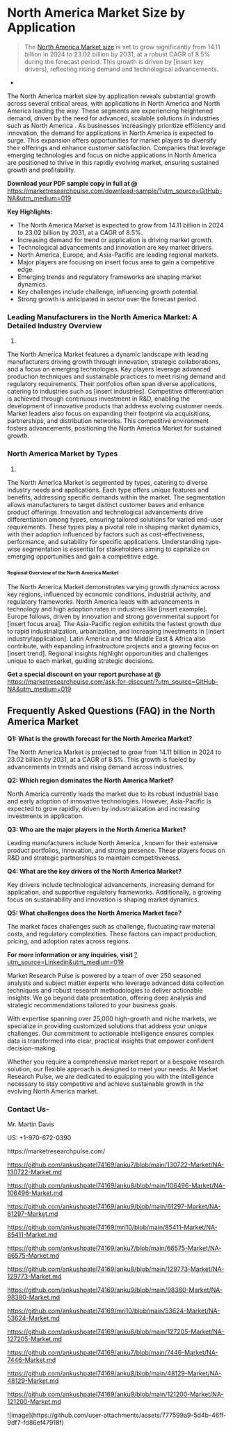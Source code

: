 <h1>North America  Market&nbsp;Size by Application</h1><blockquote><p>The <a href="https://marketresearchpulse.com/download-sample/?utm_source=GitHub-NA&amp;utm_medium=019">North America  Market size</a> is set to grow significantly from 14.11 billion in 2024 to 23.02 billion by 2031, at a robust CAGR of 8.5% during the forecast period. This growth is driven by [insert key drivers], reflecting rising demand and technological advancements.</p></blockquote><ul><li></li></ul><p>The North America  market size by application reveals substantial growth across several critical areas, with applications in North America  and North America  leading the way. These segments are experiencing heightened demand, driven by the need for advanced, scalable solutions in industries such as North America . As businesses increasingly prioritize efficiency and innovation, the demand for applications in North America  is expected to surge. This expansion offers opportunities for market players to diversify their offerings and enhance customer satisfaction. Companies that leverage emerging technologies and focus on niche applications in North America  are positioned to thrive in this rapidly evolving market, ensuring sustained growth and profitability.</p><p><strong>Download your PDF sample copy in full at @ </strong><a href="https://marketresearchpulse.com/download-sample/?utm_source=GitHub-NA&amp;utm_medium=019">https://marketresearchpulse.com/download-sample/?utm_source=GitHub-NA&amp;utm_medium=019</a></p><p><strong>Key Highlights: </strong></p><ul><li>The North America  Market is expected to grow from 14.11 billion in 2024 to 23.02 billion by 2031, at a CAGR of 8.5%.</li><li>Increasing demand for trend or application is driving market growth.</li><li>Technological advancements and innovation are key market drivers.</li><li>North America, Europe, and Asia-Pacific are leading regional markets.</li><li>Major players are focusing on insert focus area to gain a competitive edge.</li><li>Emerging trends and regulatory frameworks are shaping market dynamics.</li><li>Key challenges include challenge, influencing growth potential.</li><li>Strong growth is anticipated in sector over the forecast period.</li></ul><h3>Leading Manufacturers in the North America  Market: A Detailed Industry Overview</h3><ol><li></li></ol><div class="flex max-w-full flex-col flex-grow"><div class="min-h-8 text-message flex w-full flex-col items-end gap-2 whitespace-normal break-words [.text-message+&amp;]:mt-5" dir="auto" data-message-author-role="assistant" data-message-id="fd8432e4-4910-450d-b182-61b7bfb0a01f" data-message-model-slug="gpt-4o"><div class="flex w-full flex-col gap-1 empty:hidden first:pt-[3px]"><div class="markdown prose w-full break-words dark:prose-invert light"><p>The North America  Market features a dynamic landscape with leading manufacturers driving growth through innovation, strategic collaborations, and a focus on emerging technologies. Key players leverage advanced production techniques and sustainable practices to meet rising demand and regulatory requirements. Their portfolios often span diverse applications, catering to industries such as [insert industries]. Competitive differentiation is achieved through continuous investment in R&amp;D, enabling the development of innovative products that address evolving customer needs. Market leaders also focus on expanding their footprint via acquisitions, partnerships, and distribution networks. This competitive environment fosters advancements, positioning the North America  Market for sustained growth.</p></div></div></div></div><h3>North America  Market by Types</h3><ol><li></li></ol><div class="flex max-w-full flex-col flex-grow"><div class="min-h-8 text-message flex w-full flex-col items-end gap-2 whitespace-normal break-words [.text-message+&amp;]:mt-5" dir="auto" data-message-author-role="assistant" data-message-id="084470be-0bb7-4664-bddf-5156b4f41249" data-message-model-slug="gpt-4o-mini"><div class="flex w-full flex-col gap-1 empty:hidden first:pt-[3px]"><div class="markdown prose w-full break-words dark:prose-invert light"><p>The North America  Market is segmented by types, catering to diverse industry needs and applications. Each type offers unique features and benefits, addressing specific demands within the market. The segmentation allows manufacturers to target distinct customer bases and enhance product offerings. Innovation and technological advancements drive differentiation among types, ensuring tailored solutions for varied end-user requirements. These types play a pivotal role in shaping market dynamics, with their adoption influenced by factors such as cost-effectiveness, performance, and suitability for specific applications. Understanding type-wise segmentation is essential for stakeholders aiming to capitalize on emerging opportunities and gain a competitive edge.</p></div></div></div></div><h3><span style="font-size: 11px;">Regional Overview of the North America  Market</span></h3><div class="flex max-w-full flex-col flex-grow"><div class="min-h-8 text-message flex w-full flex-col items-end gap-2 whitespace-normal break-words [.text-message+&amp;]:mt-5" dir="auto" data-message-author-role="assistant" data-message-id="e9038762-ce64-4e30-91c9-9bd413514231" data-message-model-slug="gpt-4o-mini"><div class="flex w-full flex-col gap-1 empty:hidden first:pt-[3px]"><div class="markdown prose w-full break-words dark:prose-invert light"><p>The North America  Market demonstrates varying growth dynamics across key regions, influenced by economic conditions, industrial activity, and regulatory frameworks. North America leads with advancements in technology and high adoption rates in industries like [insert example]. Europe follows, driven by innovation and strong governmental support for [insert focus area]. The Asia-Pacific region exhibits the fastest growth due to rapid industrialization, urbanization, and increasing investments in [insert industry/application]. Latin America and the Middle East &amp; Africa also contribute, with expanding infrastructure projects and a growing focus on [insert trend]. Regional insights highlight opportunities and challenges unique to each market, guiding strategic decisions.</p></div></div></div></div><p><strong>Get a special discount on your report purchase at @ </strong><a href="https://marketresearchpulse.com/ask-for-discount/?utm_source=GitHub-NA&amp;utm_medium=019">https://marketresearchpulse.com/ask-for-discount/?utm_source=GitHub-NA&amp;utm_medium=019</a></p><h2>Frequently Asked Questions (FAQ) in the North America  Market</h2><p><strong>Q1: What is the growth forecast for the North America  Market?</strong></p><p>The North America  Market is projected to grow from 14.11 billion in 2024 to 23.02 billion by 2031, at a CAGR of 8.5%. This growth is fueled by advancements in trends and rising demand across industries.</p><p><strong>Q2: Which region dominates the North America  Market?</strong></p><p>North America currently leads the market due to its robust industrial base and early adoption of innovative technologies. However, Asia-Pacific is expected to grow rapidly, driven by industrialization and increasing investments in application.</p><p><strong>Q3: Who are the major players in the North America  Market?</strong></p><p>Leading manufacturers include North America , known for their extensive product portfolios, innovation, and strong presence. These players focus on R&amp;D and strategic partnerships to maintain competitiveness.</p><p><strong>Q4: What are the key drivers of the North America  Market?</strong></p><p>Key drivers include technological advancements, increasing demand for application, and supportive regulatory frameworks. Additionally, a growing focus on sustainability and innovation is shaping market dynamics.</p><p><strong>Q5: What challenges does the North America  Market face?</strong></p><p>The market faces challenges such as challenge, fluctuating raw material costs, and regulatory complexities. These factors can impact production, pricing, and adoption rates across regions.</p><p><strong>For more information or any inquiries, visit&nbsp;</strong><a href="?utm_source=Linkedin&utm_medium=019">?utm_source=Linkedin&utm_medium=019</a></p><p>Market Research Pulse is powered by a team of over 250 seasoned analysts and subject matter experts who leverage advanced data collection techniques and robust research methodologies to deliver actionable insights. We go beyond data presentation, offering deep analysis and strategic recommendations tailored to your business goals.</p><p>With expertise spanning over 25,000 high-growth and niche markets, we specialize in providing customized solutions that address your unique challenges. Our commitment to actionable intelligence ensures complex data is transformed into clear, practical insights that empower confident decision-making.</p><p>Whether you require a comprehensive market report or a bespoke research solution, our flexible approach is designed to meet your needs. At Market Research Pulse, we are dedicated to equipping you with the intelligence necessary to stay competitive and achieve sustainable growth in the evolving North America  market.</p><h3><strong>Contact Us-</strong></h3><p>Mr. Martin Davis</p><p>US: +1-970-672-0390</p><p>https://marketresearchpulse.com/</p><p><a href="https://github.com/ankushpatel74169/anku7/blob/main/130722-Market/NA-130722-Market.md">https://github.com/ankushpatel74169/anku7/blob/main/130722-Market/NA-130722-Market.md</a></p><p><a href="https://github.com/ankushpatel74169/anku8/blob/main/106496-Market/NA-106496-Market.md">https://github.com/ankushpatel74169/anku8/blob/main/106496-Market/NA-106496-Market.md</a></p><p><a href="https://github.com/ankushpatel74169/anku9/blob/main/61297-Market/NA-61297-Market.md">https://github.com/ankushpatel74169/anku9/blob/main/61297-Market/NA-61297-Market.md</a></p><p><a href="https://github.com/ankushpatel74169/mri10/blob/main/85411-Market/NA-85411-Market.md">https://github.com/ankushpatel74169/mri10/blob/main/85411-Market/NA-85411-Market.md</a></p><p><a href="https://github.com/ankushpatel74169/anku7/blob/main/66575-Market/NA-66575-Market.md">https://github.com/ankushpatel74169/anku7/blob/main/66575-Market/NA-66575-Market.md</a></p><p><a href="https://github.com/ankushpatel74169/anku8/blob/main/129773-Market/NA-129773-Market.md">https://github.com/ankushpatel74169/anku8/blob/main/129773-Market/NA-129773-Market.md</a></p><p><a href="https://github.com/ankushpatel74169/anku9/blob/main/98380-Market/NA-98380-Market.md">https://github.com/ankushpatel74169/anku9/blob/main/98380-Market/NA-98380-Market.md</a></p><p><a href="https://github.com/ankushpatel74169/mri10/blob/main/53624-Market/NA-53624-Market.md">https://github.com/ankushpatel74169/mri10/blob/main/53624-Market/NA-53624-Market.md</a></p><p><a href="https://github.com/ankushpatel74169/anku6/blob/main/127205-Market/NA-127205-Market.md">https://github.com/ankushpatel74169/anku6/blob/main/127205-Market/NA-127205-Market.md</a></p><p><a href="https://github.com/ankushpatel74169/anku7/blob/main/7446-Market/NA-7446-Market.md">https://github.com/ankushpatel74169/anku7/blob/main/7446-Market/NA-7446-Market.md</a></p><p><a href="https://github.com/ankushpatel74169/anku8/blob/main/48129-Market/NA-48129-Market.md">https://github.com/ankushpatel74169/anku8/blob/main/48129-Market/NA-48129-Market.md</a></p><p><a href="https://github.com/ankushpatel74169/anku9/blob/main/121200-Market/NA-121200-Market.md">https://github.com/ankushpatel74169/anku9/blob/main/121200-Market/NA-121200-Market.md</a></p>
![image](https://github.com/user-attachments/assets/777599a9-5d4b-46ff-9df7-fd86ef47918f)
